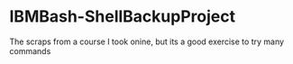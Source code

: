 # IBMBash-ShellBackupProject
The scraps from a course I took onine, but its a good exercise to try many commands
